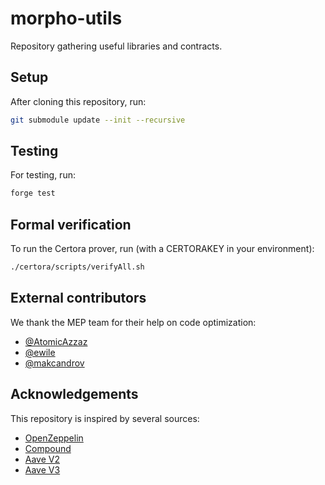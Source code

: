 # morpho-utils

Repository gathering useful libraries and contracts.

## Setup

After cloning this repository, run:

```bash
git submodule update --init --recursive
```

## Testing

For testing, run:

```bash
forge test
```

## Formal verification

To run the Certora prover, run (with a CERTORAKEY in your environment):

```bash
./certora/scripts/verifyAll.sh
```

## External contributors

We thank the MEP team for their help on code optimization:

- [@AtomicAzzaz](https://github.com/AtomicAzzaz)
- [@ewile](https://github.com/wile)
- [@makcandrov](https://github.com/makcandrov)

## Acknowledgements

This repository is inspired by several sources:

- [OpenZeppelin](https://github.com/OpenZeppelin/openzeppelin-contracts)
- [Compound](https://github.com/compound-finance/compound-protocol)
- [Aave V2](https://github.com/aave/protocol-v2)
- [Aave V3](https://github.com/aave/aave-v3-core)

